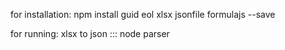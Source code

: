 for installation: npm install guid eol xlsx jsonfile formulajs --save

for running:
xlsx to json :::  node parser 


